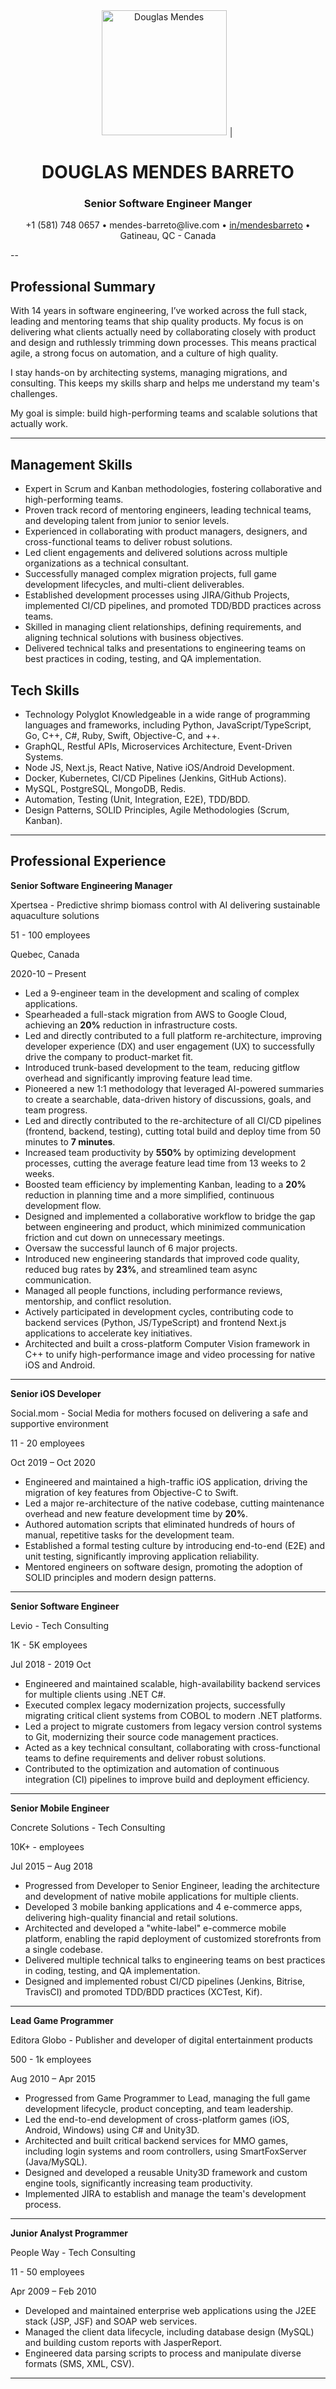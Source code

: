 
<div align="center">
  <img src="imgs/profile.jpg" alt="Douglas Mendes" width="200"/>
 │<h1>DOUGLAS MENDES BARRETO</h1>
  <h3>Senior Software Engineer Manger</h3>
  <p>
    +1 (581) 748 0657 • mendes-barreto@live.com • <a href="https://www.linkedin.com/in/mendesbarreto">in/mendesbarreto</a> • Gatineau, QC - Canada
  </p>
</div>

--

## Professional Summary

With 14 years in software engineering, I’ve worked across the full stack, leading and mentoring teams that ship quality products. My focus is on delivering what clients actually need by collaborating closely with product and design and ruthlessly trimming down processes. This means practical agile, a strong focus on automation, and a culture of high quality.

I stay hands-on by architecting systems, managing migrations, and consulting. This keeps my skills sharp and helps me understand my team's challenges.

My goal is simple: build high-performing teams and scalable solutions that actually work.

---

## Management Skills

- Expert in Scrum and Kanban methodologies, fostering collaborative and high-performing teams.
- Proven track record of mentoring engineers, leading technical teams, and developing talent from junior to senior levels.
- Experienced in collaborating with product managers, designers, and cross-functional teams to deliver robust solutions.
- Led client engagements and delivered solutions across multiple organizations as a technical consultant.
- Successfully managed complex migration projects, full game development lifecycles, and multi-client deliverables.
- Established development processes using JIRA/Github Projects, implemented CI/CD pipelines, and promoted TDD/BDD practices across teams.
- Skilled in managing client relationships, defining requirements, and aligning technical solutions with business objectives.
- Delivered technical talks and presentations to engineering teams on best practices in coding, testing, and QA implementation.

## Tech Skills

- Technology Polyglot Knowledgeable in a wide range of programming languages and frameworks, including Python, JavaScript/TypeScript, Go, C++, C#, Ruby, Swift, Objective-C, and ++.
- GraphQL, Restful APIs, Microservices Architecture, Event-Driven Systems.
- Node JS, Next.js, React Native, Native iOS/Android Development.
- Docker, Kubernetes, CI/CD Pipelines (Jenkins, GitHub Actions).
- MySQL, PostgreSQL, MongoDB, Redis.
- Automation, Testing (Unit, Integration, E2E), TDD/BDD.
- Design Patterns, SOLID Principles, Agile Methodologies (Scrum, Kanban).

---

## Professional Experience

**Senior Software Engineering Manager**

Xpertsea - Predictive shrimp biomass control with AI delivering sustainable aquaculture solutions

51 - 100 employees

Quebec, Canada

2020-10 – Present

- Led a 9-engineer team in the development and scaling of complex applications.
- Spearheaded a full-stack migration from AWS to Google Cloud, achieving an **20%** reduction in infrastructure costs.
- Led and directly contributed to a full platform re-architecture, improving developer experience (DX) and user engagement (UX) to successfully drive the company to product-market fit.
- Introduced trunk-based development to the team, reducing gitflow overhead and significantly improving feature lead time.
- Pioneered a new 1:1 methodology that leveraged AI-powered summaries to create a searchable, data-driven history of discussions, goals, and team progress.
- Led and directly contributed to the re-architecture of all CI/CD pipelines (frontend, backend, testing), cutting total build and deploy time from 50 minutes to **7 minutes**.
- Increased team productivity by **550%** by optimizing development processes, cutting the average feature lead time from 13 weeks to 2 weeks.
- Boosted team efficiency by implementing Kanban, leading to a **20%** reduction in planning time and a more simplified, continuous development flow.
- Designed and implemented a collaborative workflow to bridge the gap between engineering and product, which minimized communication friction and cut down on unnecessary meetings.
- Oversaw the successful launch of 6 major projects.
- Introduced new engineering standards that improved code quality, reduced bug rates by **23%**, and streamlined team async communication.
- Managed all people functions, including performance reviews, mentorship, and conflict resolution.
- Actively participated in development cycles, contributing code to backend services (Python, JS/TypeScript) and frontend Next.js applications to accelerate key initiatives.
- Architected and built a cross-platform Computer Vision framework in C++ to unify high-performance image and video processing for native iOS and Android.

---

**Senior iOS Developer**

Social.mom - Social Media for mothers focused on delivering a safe and supportive environment

11 - 20 employees

Oct 2019 – Oct 2020

- Engineered and maintained a high-traffic iOS application, driving the migration of key features from Objective-C to Swift.
- Led a major re-architecture of the native codebase, cutting maintenance overhead and new feature development time by **20%**.
- Authored automation scripts that eliminated hundreds of hours of manual, repetitive tasks for the development team.
- Established a formal testing culture by introducing end-to-end (E2E) and unit testing, significantly improving application reliability.
- Mentored engineers on software design, promoting the adoption of SOLID principles and modern design patterns.

---
**Senior Software Engineer**

Levio - Tech Consulting

1K - 5K employees

Jul 2018 - 2019 Oct

- Engineered and maintained scalable, high-availability backend services for multiple clients using .NET C#.
- Executed complex legacy modernization projects, successfully migrating critical client systems from COBOL to modern .NET platforms.
- Led a project to migrate customers from legacy version control systems to Git, modernizing their source code management practices.
- Acted as a key technical consultant, collaborating with cross-functional teams to define requirements and deliver robust solutions.
- Contributed to the optimization and automation of continuous integration (CI) pipelines to improve build and deployment efficiency.

---
**Senior Mobile Engineer**

Concrete Solutions - Tech Consulting

10K+ - employees

Jul 2015 – Aug 2018

- Progressed from Developer to Senior Engineer, leading the architecture and development of native mobile applications for multiple clients.
- Developed 3 mobile banking applications and 4 e-commerce apps, delivering high-quality financial and retail solutions.
- Architected and developed a "white-label" e-commerce mobile platform, enabling the rapid deployment of customized storefronts from a single codebase.
- Delivered multiple technical talks to engineering teams on best practices in coding, testing, and QA implementation.
- Designed and implemented robust CI/CD pipelines (Jenkins, Bitrise, TravisCI) and promoted TDD/BDD practices (XCTest, Kif).

---
**Lead Game Programmer**

Editora Globo - Publisher and developer of digital entertainment products

500 - 1k employees

Aug 2010 – Apr 2015

- Progressed from Game Programmer to Lead, managing the full game development lifecycle, product concepting, and team leadership.
- Led the end-to-end development of cross-platform games (iOS, Android, Windows) using C# and Unity3D.
- Architected and built critical backend services for MMO games, including login systems and room controllers, using SmartFoxServer (Java/MySQL).
- Designed and developed a reusable Unity3D framework and custom engine tools, significantly increasing team productivity.
- Implemented JIRA to establish and manage the team's development process.

---
**Junior Analyst Programmer**

People Way - Tech Consulting

11 - 50 employees

Apr 2009 – Feb 2010

- Developed and maintained enterprise web applications using the J2EE stack (JSP, JSF) and SOAP web services.
- Managed the client data lifecycle, including database design (MySQL) and building custom reports with JasperReport.
- Engineered data parsing scripts to process and manipulate diverse formats (SMS, XML, CSV).

---
